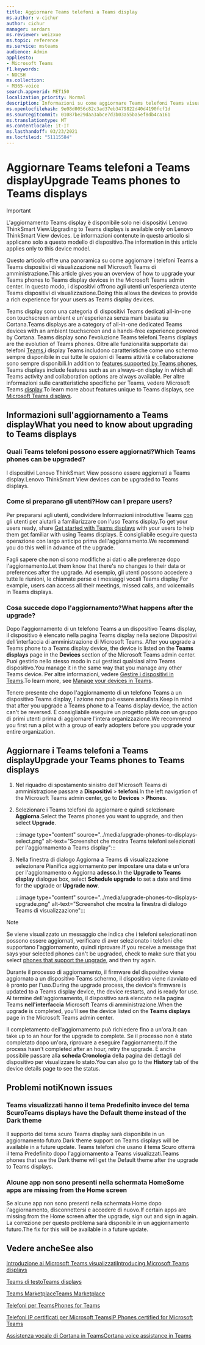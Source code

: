 ```yaml
---
title: Aggiornare Teams telefoni a Teams display
ms.author: v-cichur
author: cichur
manager: serdars
ms.reviewer: weizxue
ms.topic: reference
ms.service: msteams
audience: Admin
appliesto:
- Microsoft Teams
f1.keywords:
- NOCSH
ms.collection:
- M365-voice
search.appverid: MET150
localization_priority: Normal
description: Informazioni su come aggiornare Teams telefoni Teams visualizzati nell'Microsoft Teams di amministrazione.
ms.openlocfilehash: 9e08d0056c82c3ad37eb3479822d40d4190fcf1d
ms.sourcegitcommit: 01087be29daa3abce7d3b03a55ba5ef8db4ca161
ms.translationtype: MT
ms.contentlocale: it-IT
ms.lasthandoff: 03/23/2021
ms.locfileid: "51115584"
---
```

# <a name="upgrade-teams-phones-to-teams-displays"></a><span data-ttu-id="2cda2-103">Aggiornare Teams telefoni a Teams display</span><span class="sxs-lookup"><span data-stu-id="2cda2-103">Upgrade Teams phones to Teams displays</span></span>

> [!IMPORTANT]
> <span data-ttu-id="2cda2-104">L'aggiornamento Teams display è disponibile solo nei dispositivi Lenovo ThinkSmart View.</span><span class="sxs-lookup"><span data-stu-id="2cda2-104">Upgrading to Teams displays is available only on Lenovo ThinkSmart View devices.</span></span> <span data-ttu-id="2cda2-105">Le informazioni contenute in questo articolo si applicano solo a questo modello di dispositivo.</span><span class="sxs-lookup"><span data-stu-id="2cda2-105">The information in this article applies only to this device model.</span></span>  

<span data-ttu-id="2cda2-106">Questo articolo offre una panoramica su come aggiornare i telefoni Teams a Teams dispositivi di visualizzazione nell'Microsoft Teams di amministrazione.</span><span class="sxs-lookup"><span data-stu-id="2cda2-106">This article gives you an overview of how to upgrade your Teams phones to Teams display devices in the Microsoft Teams admin center.</span></span> <span data-ttu-id="2cda2-107">In questo modo, i dispositivi offrono agli utenti un'esperienza utente Teams dispositivi di visualizzazione.</span><span class="sxs-lookup"><span data-stu-id="2cda2-107">Doing this allows the devices to provide a rich experience for your users as Teams display devices.</span></span>

<span data-ttu-id="2cda2-108">Teams display sono una categoria di dispositivi Teams dedicati all-in-one con touchscreen ambient e un'esperienza senza mani basata su Cortana.</span><span class="sxs-lookup"><span data-stu-id="2cda2-108">Teams displays are a category of all-in-one dedicated Teams devices with an ambient touchscreen and a hands-free experience powered by Cortana.</span></span> <span data-ttu-id="2cda2-109">Teams display sono l'evoluzione Teams telefoni.</span><span class="sxs-lookup"><span data-stu-id="2cda2-109">Teams displays are the evolution of Teams phones.</span></span> <span data-ttu-id="2cda2-110">Oltre alle funzionalità supportate dai telefoni [Teams,](phones-for-teams.md#features-supported-by-teams-phones)i display Teams includono caratteristiche come uno schermo sempre disponibile in cui tutte le opzioni di Teams attività e collaborazione sono sempre disponibili.</span><span class="sxs-lookup"><span data-stu-id="2cda2-110">In addition to [features supported by Teams phones](phones-for-teams.md#features-supported-by-teams-phones), Teams displays include features such as an always-on display in which all Teams activity and collaboration options are always available.</span></span> <span data-ttu-id="2cda2-111">Per altre informazioni sulle caratteristiche specifiche per Teams, vedere Microsoft Teams [display](teams-displays.md).</span><span class="sxs-lookup"><span data-stu-id="2cda2-111">To learn more about features unique to Teams displays, see [Microsoft Teams displays](teams-displays.md).</span></span>

## <a name="what-you-need-to-know-about-upgrading-to-teams-displays"></a><span data-ttu-id="2cda2-112">Informazioni sull'aggiornamento a Teams display</span><span class="sxs-lookup"><span data-stu-id="2cda2-112">What you need to know about upgrading to Teams displays</span></span>

### <a name="which-teams-phones-can-be-upgraded"></a><span data-ttu-id="2cda2-113">Quali Teams telefoni possono essere aggiornati?</span><span class="sxs-lookup"><span data-stu-id="2cda2-113">Which Teams phones can be upgraded?</span></span>

<span data-ttu-id="2cda2-114">I dispositivi Lenovo ThinkSmart View possono essere aggiornati a Teams display.</span><span class="sxs-lookup"><span data-stu-id="2cda2-114">Lenovo ThinkSmart View devices can be upgraded to Teams displays.</span></span>

### <a name="how-can-i-prepare-users"></a><span data-ttu-id="2cda2-115">Come si preparano gli utenti?</span><span class="sxs-lookup"><span data-stu-id="2cda2-115">How can I prepare users?</span></span>

<span data-ttu-id="2cda2-116">Per prepararsi agli utenti, condividere Informazioni introduttive Teams [con](https://support.microsoft.com/office/get-started-with-teams-displays-ff299825-7f13-4528-96c2-1d3437e6d4e6) gli utenti per aiutarli a familiarizzare con l'uso Teams display.</span><span class="sxs-lookup"><span data-stu-id="2cda2-116">To get your users ready, share [Get started with Teams displays](https://support.microsoft.com/office/get-started-with-teams-displays-ff299825-7f13-4528-96c2-1d3437e6d4e6) with your users to help them get familiar with using Teams displays.</span></span> <span data-ttu-id="2cda2-117">È consigliabile eseguire questa operazione con largo anticipo prima dell'aggiornamento.</span><span class="sxs-lookup"><span data-stu-id="2cda2-117">We recommend you do this well in advance of the upgrade.</span></span>

<span data-ttu-id="2cda2-118">Fagli sapere che non ci sono modifiche ai dati o alle preferenze dopo l'aggiornamento.</span><span class="sxs-lookup"><span data-stu-id="2cda2-118">Let them know that there's no changes to their data or preferences after the upgrade.</span></span> <span data-ttu-id="2cda2-119">Ad esempio, gli utenti possono accedere a tutte le riunioni, le chiamate perse e i messaggi vocali Teams display.</span><span class="sxs-lookup"><span data-stu-id="2cda2-119">For example, users can access all their meetings, missed calls, and voicemails in Teams displays.</span></span> 

### <a name="what-happens-after-the-upgrade"></a><span data-ttu-id="2cda2-120">Cosa succede dopo l'aggiornamento?</span><span class="sxs-lookup"><span data-stu-id="2cda2-120">What happens after the upgrade?</span></span>

<span data-ttu-id="2cda2-121">Dopo l'aggiornamento di un telefono Teams a un dispositivo Teams display,  il dispositivo è elencato nella pagina Teams display nella sezione Dispositivi dell'interfaccia di amministrazione di Microsoft Teams. </span><span class="sxs-lookup"><span data-stu-id="2cda2-121">After you upgrade a Teams phone to a Teams display device, the device is listed on the **Teams displays** page in the **Devices** section of the Microsoft Teams admin center.</span></span> <span data-ttu-id="2cda2-122">Puoi gestirlo nello stesso modo in cui gestisci qualsiasi altro Teams dispositivo.</span><span class="sxs-lookup"><span data-stu-id="2cda2-122">You manage it in the same way that you manage any other Teams device.</span></span> <span data-ttu-id="2cda2-123">Per altre informazioni, vedere [Gestire i dispositivi in Teams](device-management.md).</span><span class="sxs-lookup"><span data-stu-id="2cda2-123">To learn more, see [Manage your devices in Teams](device-management.md).</span></span>

<span data-ttu-id="2cda2-124">Tenere presente che dopo l'aggiornamento di un telefono Teams a un dispositivo Teams display, l'azione non può essere annullata.</span><span class="sxs-lookup"><span data-stu-id="2cda2-124">Keep in mind that after you upgrade a Teams phone to a Teams display device, the action can't be reversed.</span></span> <span data-ttu-id="2cda2-125">È consigliabile eseguire un progetto pilota con un gruppo di primi utenti prima di aggiornare l'intera organizzazione.</span><span class="sxs-lookup"><span data-stu-id="2cda2-125">We recommend you first run a pilot with a group of early adopters before you upgrade your entire organization.</span></span> 

## <a name="upgrade-your-teams-phones-to-teams-displays"></a><span data-ttu-id="2cda2-126">Aggiornare i Teams telefoni a Teams display</span><span class="sxs-lookup"><span data-stu-id="2cda2-126">Upgrade your Teams phones to Teams displays</span></span>

1. <span data-ttu-id="2cda2-127">Nel riquadro di spostamento sinistro dell'Microsoft Teams di amministrazione passare a **Dispositivi**  >  **telefoni**.</span><span class="sxs-lookup"><span data-stu-id="2cda2-127">In the left navigation of the Microsoft Teams admin center, go to **Devices** > **Phones**.</span></span>
2. <span data-ttu-id="2cda2-128">Selezionare i Teams telefoni da aggiornare e quindi selezionare **Aggiorna**.</span><span class="sxs-lookup"><span data-stu-id="2cda2-128">Select the Teams phones you want to upgrade, and then select **Upgrade**.</span></span>

    :::image type="content" source="../media/upgrade-phones-to-displays-select.png" alt-text="Screenshot che mostra Teams telefoni selezionati per l'aggiornamento a Teams display":::

3. <span data-ttu-id="2cda2-130">Nella finestra di dialogo Aggiorna a Teams  **di** visualizzazione selezionare Pianifica aggiornamento per impostare una data e un'ora per l'aggiornamento o Aggiorna **adesso.**</span><span class="sxs-lookup"><span data-stu-id="2cda2-130">In the **Upgrade to Teams display** dialogue box, select **Schedule upgrade** to set a date and time for the upgrade or **Upgrade now**.</span></span>

    :::image type="content" source="../media/upgrade-phones-to-displays-upgrade.png" alt-text="Screenshot che mostra la finestra di dialogo Teams di visualizzazione":::

> [!NOTE]
> <span data-ttu-id="2cda2-132">Se viene visualizzato un messaggio che indica che i telefoni selezionati non [](#which-teams-phones-can-be-upgraded)possono essere aggiornati, verificare di aver selezionato i telefoni che supportano l'aggiornamento, quindi riprovare.</span><span class="sxs-lookup"><span data-stu-id="2cda2-132">If you receive a message that says your selected phones can't be upgraded, check to make sure that you select [phones that support the upgrade](#which-teams-phones-can-be-upgraded), and then try again.</span></span>

<span data-ttu-id="2cda2-133">Durante il processo di aggiornamento, il firmware del dispositivo viene aggiornato a un dispositivo Teams schermo, il dispositivo viene riavviato ed è pronto per l'uso.</span><span class="sxs-lookup"><span data-stu-id="2cda2-133">During the upgrade process, the device's firmware is updated to a Teams display device, the device restarts, and is ready for use.</span></span> <span data-ttu-id="2cda2-134">Al termine dell'aggiornamento, il dispositivo sarà elencato nella pagina Teams **nell'interfaccia** Microsoft Teams di amministrazione.</span><span class="sxs-lookup"><span data-stu-id="2cda2-134">When the upgrade is completed, you'll see the device listed on the **Teams displays** page in the Microsoft Teams admin center.</span></span>

<span data-ttu-id="2cda2-135">Il completamento dell'aggiornamento può richiedere fino a un'ora.</span><span class="sxs-lookup"><span data-stu-id="2cda2-135">It can take up to an hour for the upgrade to complete.</span></span> <span data-ttu-id="2cda2-136">Se il processo non è stato completato dopo un'ora, riprovare a eseguire l'aggiornamento.</span><span class="sxs-lookup"><span data-stu-id="2cda2-136">If the process hasn't completed after an hour, retry the upgrade.</span></span> <span data-ttu-id="2cda2-137">È anche possibile passare alla **scheda Cronologia** della pagina dei dettagli del dispositivo per visualizzare lo stato.</span><span class="sxs-lookup"><span data-stu-id="2cda2-137">You can also go to the **History** tab of the device details page to see the status.</span></span>

## <a name="known-issues"></a><span data-ttu-id="2cda2-138">Problemi noti</span><span class="sxs-lookup"><span data-stu-id="2cda2-138">Known issues</span></span>

### <a name="teams-displays-have-the-default-theme-instead-of-the-dark-theme"></a><span data-ttu-id="2cda2-139">Teams visualizzati hanno il tema Predefinito invece del tema Scuro</span><span class="sxs-lookup"><span data-stu-id="2cda2-139">Teams displays have the Default theme instead of the Dark theme</span></span>

<span data-ttu-id="2cda2-140">Il supporto del tema scuro Teams display sarà disponibile in un aggiornamento futuro.</span><span class="sxs-lookup"><span data-stu-id="2cda2-140">Dark theme support on Teams displays will be available in a future update.</span></span> <span data-ttu-id="2cda2-141">Teams telefoni che usano il tema Scuro otterrà il tema Predefinito dopo l'aggiornamento a Teams visualizzati.</span><span class="sxs-lookup"><span data-stu-id="2cda2-141">Teams phones that use the Dark theme will get the Default theme after the upgrade to Teams displays.</span></span>

### <a name="some-apps-are-missing-from-the-home-screen"></a><span data-ttu-id="2cda2-142">Alcune app non sono presenti nella schermata Home</span><span class="sxs-lookup"><span data-stu-id="2cda2-142">Some apps are missing from the Home screen</span></span>

<span data-ttu-id="2cda2-143">Se alcune app non sono presenti nella schermata Home dopo l'aggiornamento, disconnettersi e accedere di nuovo.</span><span class="sxs-lookup"><span data-stu-id="2cda2-143">If certain apps are missing from the Home screen after the upgrade, sign out and sign in again.</span></span> <span data-ttu-id="2cda2-144">La correzione per questo problema sarà disponibile in un aggiornamento futuro.</span><span class="sxs-lookup"><span data-stu-id="2cda2-144">The fix for this will be available in a future update.</span></span>

## <a name="see-also"></a><span data-ttu-id="2cda2-145">Vedere anche</span><span class="sxs-lookup"><span data-stu-id="2cda2-145">See also</span></span>

[<span data-ttu-id="2cda2-146">Introduzione ai Microsoft Teams visualizzati</span><span class="sxs-lookup"><span data-stu-id="2cda2-146">Introducing Microsoft Teams displays</span></span>](https://techcommunity.microsoft.com/t5/microsoft-teams-blog/introducing-microsoft-teams-displays/ba-p/1505437)

[<span data-ttu-id="2cda2-147">Teams di testo</span><span class="sxs-lookup"><span data-stu-id="2cda2-147">Teams displays</span></span>](teams-displays.md)

[<span data-ttu-id="2cda2-148">Teams Marketplace</span><span class="sxs-lookup"><span data-stu-id="2cda2-148">Teams Marketplace</span></span>](https://office.com/teamsdevices)

[<span data-ttu-id="2cda2-149">Telefoni per Teams</span><span class="sxs-lookup"><span data-stu-id="2cda2-149">Phones for Teams</span></span>](phones-for-teams.md)

[<span data-ttu-id="2cda2-150">Telefoni IP certificati per Microsoft Teams</span><span class="sxs-lookup"><span data-stu-id="2cda2-150">IP Phones certified for Microsoft Teams</span></span>](teams-ip-phones.md)

[<span data-ttu-id="2cda2-151">Assistenza vocale di Cortana in Teams</span><span class="sxs-lookup"><span data-stu-id="2cda2-151">Cortana voice assistance in Teams</span></span>](../cortana-in-teams.md)